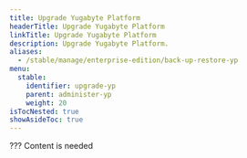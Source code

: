 ```yaml
---
title: Upgrade Yugabyte Platform
headerTitle: Upgrade Yugabyte Platform
linkTitle: Upgrade Yugabyte Platform
description: Upgrade Yugabyte Platform.
aliases:
  - /stable/manage/enterprise-edition/back-up-restore-yp
menu:
  stable:
    identifier: upgrade-yp
    parent: administer-yp
    weight: 20
isTocNested: true
showAsideToc: true
---
```


??? Content is needed
